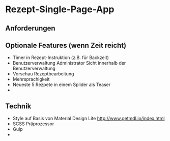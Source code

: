 # Rezept-Single-Page-App

## Anforderungen








## Optionale Features (wenn Zeit reicht)
- Timer in Rezept-Instruktion (z.B. für Backzeit)
- Benutzerverwaltung Administrator Sicht innerhalb der Benutzerverwaltung
- Vorschau Rezeptbearbeitung 
- Mehrsprachigkeit
- Neueste 5 Rezpete in einem Splider als Teaser
- 

## Technik

- Style auf Basis von Material Design Lite
http://www.getmdl.io/index.html
- SCSS Präprozessor
- Gulp
- 
